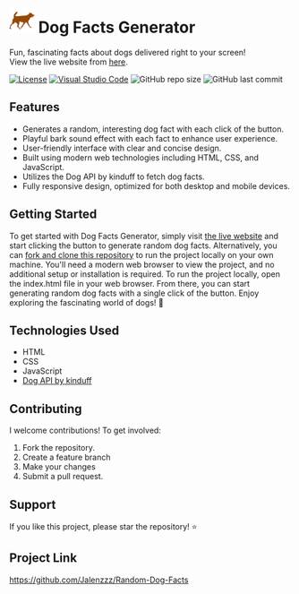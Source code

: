 # <img src="https://github.com/Jalenzzz/Random-Dog-Facts/raw/master/Images/dog.png" width="45" /> Dog Facts Generator

Fun, fascinating facts about dogs delivered right to your screen!  
View the live website from [here](https://jalenzzz.github.io/Random-Dog-Facts/).

[![License](https://img.shields.io/badge/license-MIT-green.svg)](https://github.com/Jalenzzz/Random-Dog-Facts/blob/master/LICENSE)
[![Visual Studio Code](https://img.shields.io/badge/Visual%20Studio%20Code-0078d7.svg?logo=visual-studio-code&logoColor=white)](https://code.visualstudio.com/)
![GitHub repo size](https://img.shields.io/github/repo-size/Jalenzzz/Random-Dog-Facts)
![GitHub last commit](https://img.shields.io/github/last-commit/Jalenzzz/Random-Dog-Facts)

## Features

- Generates a random, interesting dog fact with each click of the button.
- Playful bark sound effect with each fact to enhance user experience.
- User-friendly interface with clear and concise design.
- Built using modern web technologies including HTML, CSS, and JavaScript.
- Utilizes the Dog API by kinduff to fetch dog facts.
- Fully responsive design, optimized for both desktop and mobile devices.

## Getting Started

To get started with Dog Facts Generator, simply visit [the live website](https://jalenzzz.github.io/Random-Dog-Facts/) and start clicking the button to generate random dog facts.
Alternatively, you can [fork and clone this repository](https://github.com/Jalenzzz/Random-Dog-Facts/) to run the project locally on your own machine. You'll need a modern web browser to view the project, and no additional setup or installation is required.
To run the project locally, open the index.html file in your web browser. From there, you can start generating random dog facts with a single click of the button.
Enjoy exploring the fascinating world of dogs! 🐶

## Technologies Used

- HTML
- CSS
- JavaScript
- [Dog API by kinduff](https://dogapi.dog/api/v2/facts)

## Contributing

I welcome contributions! To get involved:

1. Fork the repository.
2. Create a feature branch
3. Make your changes
4. Submit a pull request.

## Support

If you like this project, please star the repository! ⭐

## Project Link

https://github.com/Jalenzzz/Random-Dog-Facts
